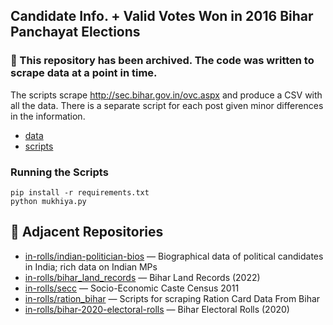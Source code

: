 ## Candidate Info. + Valid Votes Won in 2016 Bihar Panchayat Elections

### 🚫 This repository has been archived. The code was written to scrape data at a point in time.

The scripts scrape http://sec.bihar.gov.in/ovc.aspx and produce a CSV with all the data. There is a separate script for each post given minor differences in the information. 

* [data](data/)
* [scripts](scripts/)

### Running the Scripts

```
pip install -r requirements.txt
python mukhiya.py
```

## 🔗 Adjacent Repositories

- [in-rolls/indian-politician-bios](https://github.com/in-rolls/indian-politician-bios) — Biographical data of political candidates in India; rich data on Indian MPs
- [in-rolls/bihar_land_records](https://github.com/in-rolls/bihar_land_records) — Bihar Land Records (2022)
- [in-rolls/secc](https://github.com/in-rolls/secc) — Socio-Economic Caste Census 2011
- [in-rolls/ration_bihar](https://github.com/in-rolls/ration_bihar) — Scripts for scraping Ration Card Data From Bihar
- [in-rolls/bihar-2020-electoral-rolls](https://github.com/in-rolls/bihar-2020-electoral-rolls) — Bihar Electoral Rolls (2020)
